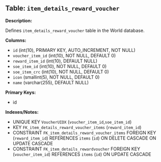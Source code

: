 ## Table: `item_details_reward_voucher`

**Description:**

Defines `item_details_reward_voucher` table in the World database.

**Columns:**
- `id` (int(10), PRIMARY KEY, AUTO_INCREMENT, NOT NULL)
- `voucher_item_id` (int(10), NOT NULL, DEFAULT 0)
- `reward_item_id` (int(10), DEFAULT NULL)
- `soe_item_id` (int(10), NOT NULL, DEFAULT 0)
- `soe_item_crc` (int(10), NOT NULL, DEFAULT 0)
- `icon` (smallint(5), NOT NULL, DEFAULT 0)
- `name` (varchar(255), DEFAULT NULL)

**Primary Keys:**
- id

**Indexes/Notes:**
- UNIQUE KEY `VoucherUIDX` (`voucher_item_id`,`soe_item_id`)
- KEY `FK_item_details_reward_voucher_items` (`reward_item_id`)
- CONSTRAINT `FK_item_details_reward_voucher_items` FOREIGN KEY (`reward_item_id`) REFERENCES `items` (`id`) ON DELETE CASCADE ON UPDATE CASCADE
- CONSTRAINT `FK_item_details_rewardvoucher` FOREIGN KEY (`voucher_item_id`) REFERENCES `items` (`id`) ON UPDATE CASCADE